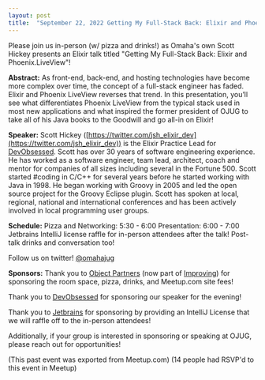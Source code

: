 ```yaml
---
layout: post
title:  "September 22, 2022 Getting My Full-Stack Back: Elixir and Phoenix.LiveView with Scott Hickey"
---
```


Please join us in-person (w/ pizza and drinks!) as Omaha's own Scott Hickey presents an Elixir talk titled "Getting My Full-Stack Back: Elixir and Phoenix.LiveView"!

**Abstract:**
As front-end, back-end, and hosting technologies have become more complex over time, the concept of a full-stack engineer has faded. Elixir and Phoenix LiveView reverses that trend. In this presentation, you’ll see what differentiates Phoenix LiveView from the typical stack used in most new applications and what inspired the former president of OJUG to take all of his Java books to the Goodwill and go all-in on Elixir!

**Speaker:**
Scott Hickey ([https://twitter.com/jsh_elixir_dev](https://twitter.com/jsh_elixir_dev)) is the Elixir Practice Lead for [DevObsessed](https://www.devobsessed.com/). Scott has over 30 years of software engineering experience. He has worked as a software engineer, team lead, architect, coach and mentor for companies of all sizes including several in the Fortune 500. Scott started #coding in C/C++ for several years before he started working with Java in 1998. He began working with Groovy in 2005 and led the open source project for the Groovy Eclipse plugin. Scott has spoken at local, regional, national and international conferences and has been actively involved in local programming user groups.

**Schedule:**
Pizza and Networking: 5:30 - 6:00
Presentation: 6:00 - 7:00
Jetbrains IntelliJ license raffle for in-person attendees after the talk!
Post-talk drinks and conversation too!

Follow us on twitter! [@omahajug](https://twitter.com/omahajug/)

**Sponsors:**
Thank you to [Object Partners](https://objectpartners.com/) (now part of [Improving](https://improving.com/)) for sponsoring the room space, pizza, drinks, and Meetup.com site fees!

Thank you to [DevObsessed](https://www.devobsessed.com/) for sponsoring our speaker for the evening!

Thank you to [Jetbrains](https://www.jetbrains.com/idea/) for sponsoring by providing an IntelliJ License that we will raffle off to the in-person attendees!

Additionally, if your group is interested in sponsoring or speaking at OJUG, please reach out for opportunities!

(This past event was exported from Meetup.com)
(14 people had RSVP'd to this event in Meetup)